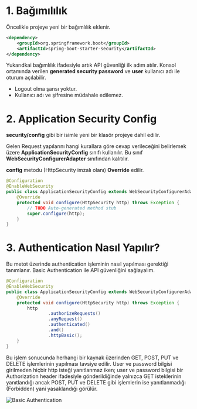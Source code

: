 # 1. Bağımılılık

Öncelikle projeye yeni bir bağımlılık eklenir.

```xml
<dependency>
    <groupId>org.springframework.boot</groupId>
    <artifactId>spring-boot-starter-security</artifactId>
</dependency>
```
Yukarıdkai bağımlılık ifadesiyle artık API güvenliği ilk adım atılır. Konsol ortamında verilen **generated security password** ve **user** kullanıcı adı ile oturum açılabilir. 

* Logout olma şansı yoktur. 
* Kullanıcı adı ve şifresine müdahale edilemez.

# 2. Application Security Config

**security/config** gibi bir isimle yeni bir klasör projeye dahil edilir.

Gelen Request yapılarını hangi kurallara göre cevap verileceğini belirlemek üzere **ApplicationSecurityConfig** sınıfı kullanılır.
Bu sınıf **WebSecurityConfigurerAdapter** sınıfından kalıtılır. 

**config** metodu (HttpSecurity imzalı olanı)  **Override** edilir.

```java
@Configuration
@EnableWebSecurity
public class ApplicationSecurityConfig extends WebSecurityConfigurerAdapter {
    @Override
    protected void configure(HttpSecurity http) throws Exception {
        // TODO Auto-generated method stub
        super.configure(http);
    }
}
```

# 3. Authentication Nasıl Yapılır? 
Bu metot üzerinde authentication işleminin nasıl yapılması gerektiği tanımlanır. Basic Authentication ile API güvenliğini sağlayalım. 

```java
@Configuration
@EnableWebSecurity
public class ApplicationSecurityConfig extends WebSecurityConfigurerAdapter {
    @Override
    protected void configure(HttpSecurity http) throws Exception {
        http
                .authorizeRequests()
                .anyRequest()
                .authenticated()
                .and()
                .httpBasic();
    }
}
```

Bu işlem sonucunda herhangi bir kaynak üzerinden GET, POST, PUT ve DELETE işlemlerinin yapılması tavsiye edilir. 
User ve password bilgisi girilmeden hiçbir http isteği yanıtlanmaz iken; user ve password bilgisi bir Authorization header ifadesiyle gönderildiğinde yalnızca GET isteklerinin yanıtlandığı ancak POST, PUT ve DELETE gibi işlemlerin ise yanıtlanmadığı (Forbidden) yani yasaklandığı görülür. 

![Basic Authentication](http://www.zafercomert.com/medya/java/springSecurity-BasicAuth.svg)
